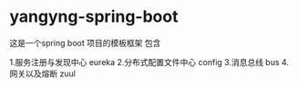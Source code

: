 # yangyng-spring-boot

这是一个spring boot 项目的模板框架 包含

1.服务注册与发现中心 eureka
2.分布式配置文件中心 config
3.消息总线 bus
4.网关以及熔断 zuul
